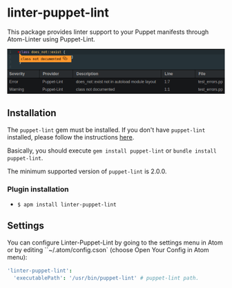 # linter-puppet-lint

This package provides linter support to your Puppet manifests through Atom-Linter
using Puppet-Lint.

![Preview](https://raw.githubusercontent.com/AtomLinter/linter-puppet-lint/master/linter_puppet_lint.png)

## Installation

The `puppet-lint` gem must be installed. If you don't have `puppet-lint`
installed, please follow the instructions [here](http://puppet-lint.com/).

Basically, you should execute `gem install puppet-lint` or `bundle install puppet-lint`.

The minimum supported version of `puppet-lint` is 2.0.0.

### Plugin installation

*   `$ apm install linter-puppet-lint`

## Settings

You can configure Linter-Puppet-Lint by going to the settings menu in Atom or
by editing ``~/.atom/config.cson` (choose Open Your Config in Atom menu):

```coffeescript
'linter-puppet-lint':
  'executablePath': '/usr/bin/puppet-lint' # puppet-lint path.
```
